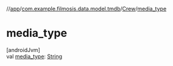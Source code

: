 //[app](../../../index.md)/[com.example.filmosis.data.model.tmdb](../index.md)/[Crew](index.md)/[media_type](media_type.md)

# media_type

[androidJvm]\
val [media_type](media_type.md): [String](https://kotlinlang.org/api/latest/jvm/stdlib/kotlin/-string/index.html)
